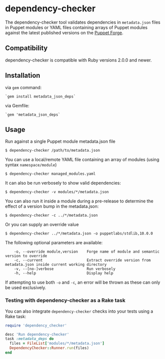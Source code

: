 # dependency-checker

The dependency-checker tool validates dependencies in `metadata.json` files in Puppet modules or YAML files containing arrays of Puppet modules against the latest published versions on the [Puppet Forge](https://forge.puppet.com/).

## Compatibility

dependency-checker is compatible with Ruby versions 2.0.0 and newer.

## Installation

via `gem` command:

    `gem install metadata_json_deps`

via Gemfile:

    `gem 'metadata_json_deps`

## Usage

Run against a single Puppet module metadata.json file

    $ dependency-checker /path/to/metadata.json

You can use a local/remote YAML file containing an array of modules (using syntax `namespace/module`)

    $ dependency-checker managed_modules.yaml

It can also be run verbosely to show valid dependencies:

    $ dependency-checker -v modules/*/metadata.json

You can also run it inside a module during a pre-release to determine the effect of a version bump in the metadata.json:

    $ dependency-checker -c ../*/metadata.json

Or you can supply an override value

    $ dependency-checker ../*/metadata.json -o puppetlabs/stdlib,10.0.0

The following optional parameters are available:
```
    -o, --override module,version    Forge name of module and semantic version to override
    -c, --current                    Extract override version from metadata.json inside current working directory
    -v, --[no-]verbose               Run verbosely
    -h, --help                       Display help
```

If attempting to use both `-o` and `-c`, an error will be thrown as these can only be used exclusively.

### Testing with dependency-checker as a Rake task

You can also integrate `dependency-checker` checks into your tests using a Rake task:

```ruby
require 'dependency_checker'

desc 'Run dependency-checker'
task :metadata_deps do
  files = FileList['modules/*/metadata.json']
  DependencyChecker::Runner.run(files)
end
```
